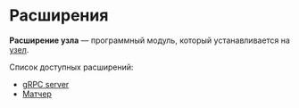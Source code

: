 # Расширения

**Расширение узла** — программный модуль, который устанавливается на [узел](/blockchain/node.md).

Список доступных расширений:

* [gRPC server](/waves-node/extensions/grpc-server.md)
* [Матчер](/waves-node/extensions/matcher.md)
